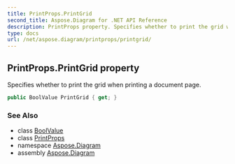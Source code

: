 ```yaml
---
title: PrintProps.PrintGrid
second_title: Aspose.Diagram for .NET API Reference
description: PrintProps property. Specifies whether to print the grid when printing a document page
type: docs
url: /net/aspose.diagram/printprops/printgrid/
---
```

## PrintProps.PrintGrid property

Specifies whether to print the grid when printing a document page.

```csharp
public BoolValue PrintGrid { get; }
```

### See Also

* class [BoolValue](../../boolvalue/)
* class [PrintProps](../)
* namespace [Aspose.Diagram](../../printprops/)
* assembly [Aspose.Diagram](../../../)


